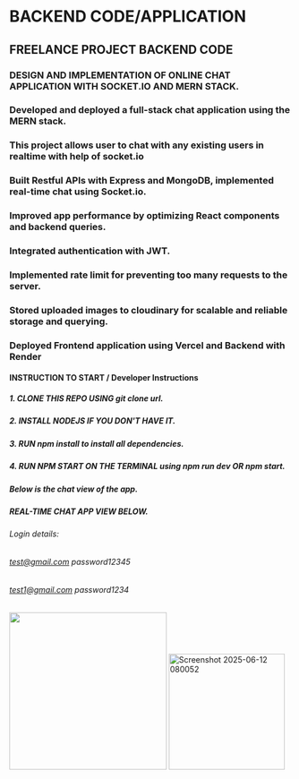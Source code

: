 # BACKEND CODE/APPLICATION
## FREELANCE PROJECT BACKEND CODE
### DESIGN AND IMPLEMENTATION OF ONLINE CHAT APPLICATION WITH SOCKET.IO AND MERN STACK.


### Developed and deployed a full-stack chat application using the MERN stack.
### This project allows user to chat with any existing users in realtime with help of socket.io
### Built Restful APIs with Express and MongoDB, implemented real-time chat using Socket.io.
### Improved app performance by optimizing React components and backend queries.
### Integrated authentication with JWT.
### Implemented rate limit for preventing too many requests to the server.
### Stored uploaded images to cloudinary for scalable and reliable storage and querying.
### Deployed Frontend application using Vercel and Backend with Render


#### INSTRUCTION TO START / Developer Instructions
##### 1. CLONE THIS REPO USING git clone url.
##### 2. INSTALL NODEJS IF YOU DON'T HAVE IT.
##### 3. RUN npm install to install all dependencies.
##### 4. RUN NPM START ON THE TERMINAL using npm run dev OR npm start.
##### Below is the chat view of the app.

##### REAL-TIME CHAT APP VIEW BELOW.

###### Login details: 
###### test@gmail.com  password12345
###### test1@gmail.com password1234

<img width="281" alt="" src="https://github.com/user-attachments/assets/9cc8c186-da68-46ef-81bd-3985b892abbe" />

<img width="207" alt="Screenshot 2025-06-12 080052" src="https://github.com/user-attachments/assets/d9cef541-4954-4652-8fb8-13d15b632a3c" />
